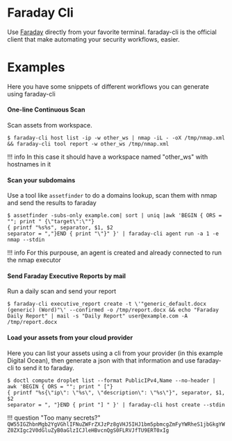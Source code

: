 # Faraday Cli

Use [Faraday](https://faradaysec.com/) directly from your favorite terminal. faraday-cli is the official client that make automating your security workflows, easier.

<script src="https://asciinema.org/a/384132.js" id="asciicast-384132" async data-autoplay="false" data-size="small"></script>


# Examples

Here you have some snippets of different workflows you can generate using faraday-cli

#### One-line Continuous Scan

Scan assets from workspace.

```shell
$ faraday-cli host list -ip -w other_ws | nmap -iL - -oX /tmp/nmap.xml && faraday-cli tool report -w other_ws /tmp/nmap.xml
```

!!! info In this case it should have a workspace named "other_ws" with  hostnames in it

#### Scan your subdomains

Use a tool like ```assetfinder``` to do a domains lookup, scan them with nmap and send the results to faraday

```shell
$ assetfinder -subs-only example.com| sort | uniq |awk 'BEGIN { ORS = ""; print " {\"target\":\""}
{ printf "%s%s", separator, $1, $2
separator = ","}END { print "\"}" }' | faraday-cli agent run -a 1 -e nmap --stdin
```
!!! info For this purpouse, an agent is created and already connected to run the nmap executor

#### Send Faraday Executive Reports by mail

Run a daily scan and send your report

```shell
$ faraday-cli executive_report create -t \'"generic_default.docx (generic) (Word)"\' --confirmed -o /tmp/report.docx && echo "Faraday Daily Report" | mail -s "Daily Report" user@example.com -A /tmp/report.docx
```

#### Load your assets from your cloud provider

Here you can list your assets using a cli from your provider (in this example Digital Ocean), then generate a json with that information and use faraday-cli to send it to faraday.

```shell
$ doctl compute droplet list --format PublicIPv4,Name --no-header | awk 'BEGIN { ORS = ""; print " ["}
{ printf "%s{\"ip\": \"%s\", \"description\": \"%s\"}", separator, $1, $2
separator = ", "}END { print "] " }' | faraday-cli host create --stdin
```


!!! question "Too many secrets?"
    ```
   QW55IGZhbnMgb2YgVGhlIFNuZWFrZXJzPz8gVHJ5IHJ1bm5pbmcgZmFyYWRheS1jbGkgYWZ0ZXIgc2V0dGluZyB0aGlzICJleHBvcnQgS0FLRVJfTU9ERT0xIg
    ```
